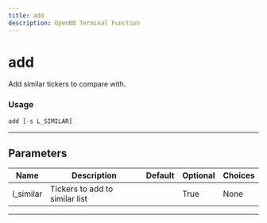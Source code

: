 ```yaml
---
title: add
description: OpenBB Terminal Function
---
```


# add

Add similar tickers to compare with.

### Usage

```python
add [-s L_SIMILAR]
```

---

## Parameters

| Name | Description | Default | Optional | Choices |
| ---- | ----------- | ------- | -------- | ------- |
| l_similar | Tickers to add to similar list |  | True | None |

---
